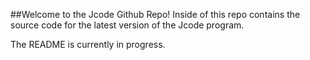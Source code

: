 ##Welcome to the Jcode Github Repo!
Inside of this repo contains the source code for the latest version of the Jcode program.

The README is currently in progress.
